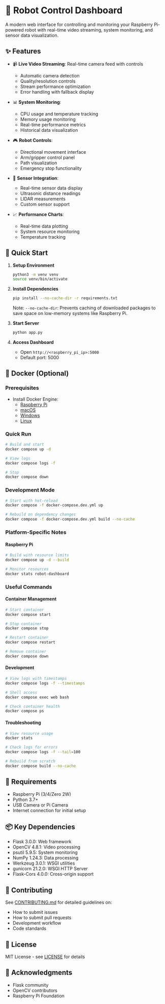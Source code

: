# 🤖 Robot Control Dashboard

A modern web interface for controlling and monitoring your Raspberry Pi-powered robot with real-time video streaming, system monitoring, and sensor data visualization.

## ✨ Features

- 📹 **Live Video Streaming**: Real-time camera feed with controls
  - Automatic camera detection
  - Quality/resolution controls
  - Stream performance optimization
  - Error handling with fallback display

- 📊 **System Monitoring**: 
  - CPU usage and temperature tracking
  - Memory usage monitoring
  - Real-time performance metrics
  - Historical data visualization

- 🎮 **Robot Controls**:
  - Directional movement interface
  - Arm/gripper control panel
  - Path visualization
  - Emergency stop functionality

- 📡 **Sensor Integration**:
  - Real-time sensor data display
  - Ultrasonic distance readings
  - LIDAR measurements
  - Custom sensor support

- 📈 **Performance Charts**:
  - Real-time data plotting
  - System resource monitoring
  - Temperature tracking

## 🚀 Quick Start

1. **Setup Environment**
   ```bash
   python3 -m venv venv
   source venv/bin/activate
   ```

2. **Install Dependencies**

   ```bash
   pip install --no-cache-dir -r requirements.txt
   ```
    Note: `--no-cache-dir`: Prevents caching of downloaded packages to save space on low-memory systems like Raspberry Pi.

3. **Start Server**
   ```bash
   python app.py
   ```

4. **Access Dashboard**
   - Open `http://<raspberry_pi_ip>:5000`
   - Default port: 5000

## 🐳 Docker (Optional)

### Prerequisites
- Install Docker Engine:
  - [Raspberry Pi](https://docs.docker.com/engine/install/raspberry-pi-os/)
  - [macOS](https://docs.docker.com/desktop/install/mac-install/)
  - [Windows](https://docs.docker.com/desktop/install/windows-install/)
  - [Linux](https://docs.docker.com/engine/install/)

### Quick Run
```bash
# Build and start
docker compose up -d

# View logs
docker compose logs -f

# Stop
docker compose down
```

### Development Mode
```bash
# Start with hot-reload
docker compose -f docker-compose.dev.yml up

# Rebuild on dependency changes
docker compose -f docker-compose.dev.yml build --no-cache
```

### Platform-Specific Notes

#### Raspberry Pi
```bash
# Build with resource limits
docker compose up -d --build

# Monitor resources
docker stats robot-dashboard
```

### Useful Commands

#### Container Management
```bash
# Start container
docker compose start

# Stop container
docker compose stop

# Restart container
docker compose restart

# Remove container
docker compose down
```

#### Development
```bash
# View logs with timestamps
docker compose logs -f --timestamps

# Shell access
docker compose exec web bash

# Check container health
docker compose ps
```

#### Troubleshooting
```bash
# View resource usage
docker stats

# Check logs for errors
docker compose logs -f --tail=100

# Rebuild from scratch
docker compose build --no-cache
```

## 🔧 Requirements

- Raspberry Pi (3/4/Zero 2W)
- Python 3.7+
- USB Camera or Pi Camera
- Internet connection for initial setup

## 📦 Key Dependencies

- Flask 3.0.0: Web framework
- OpenCV 4.8.1: Video processing
- psutil 5.9.5: System monitoring
- NumPy 1.24.3: Data processing
- Werkzeug 3.0.1: WSGI utilities
- gunicorn 21.2.0: WSGI HTTP Server
- Flask-Cors 4.0.0: Cross-origin support

## 🤝 Contributing

See [CONTRIBUTING.md](CONTRIBUTING.md) for detailed guidelines on:
- How to submit issues
- How to submit pull requests
- Development workflow
- Code standards

## 📄 License

MIT License - see [LICENSE](LICENSE) for details

## 🙏 Acknowledgments

- Flask community
- OpenCV contributors
- Raspberry Pi Foundation
